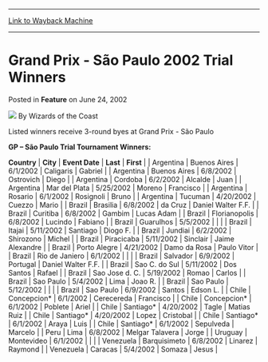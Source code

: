 
---
[Link to Wayback Machine](https://web.archive.org/web/20220812152517/https://magic.wizards.com/en/articles/archive/feature/grand-prix-s%C3%A3o-paulo-2002-trial-winners-2002-06-24)

[_metadata_:author]:- "Wizards of the Coast"
[_metadata_:description]:- "Listed winners receive 3-round byes at Grand Prix - São Paulo GP – São Paulo Trial Tournament Winners: CountryCityEvent DateLastFirst ArgentinaBuenos Aires6/1/2002CaligarisGabriel ArgentinaBuenos Aires6/8/2002OstrovichDiego ArgentinaCordoba6/2/2002AlcaldeJuan ArgentinaMar del Plata5/25/2002MorenoFrancisco ArgentinaRosario6/1/2002RosignoliBruno"
[_metadata_:generator]:- "Drupal 7 (http://drupal.org)"
[_metadata_:node]:- "735981"
[_metadata_:publish_date]:- "2002-06-24"
[_metadata_:source]:- "div-main-content"
[_metadata_:title]:- "Grand Prix - São Paulo 2002 Trial Winners"
[_metadata_:wayback_capture_timestamp]:- "2022-08-12 15:25:17"
[_metadata_:wayback_raw_url]:- "https://web.archive.org/web/20220812152517id_/https://magic.wizards.com/en/articles/archive/feature/grand-prix-s%C3%A3o-paulo-2002-trial-winners-2002-06-24"
[_metadata_:wayback_url]:- "https://magic.wizards.com/en/articles/archive/feature/grand-prix-s%C3%A3o-paulo-2002-trial-winners-2002-06-24"
---


Grand Prix - São Paulo 2002 Trial Winners
=========================================



 Posted in **Feature**
 on June 24, 2002 






![](https://media.magic.wizards.com/styles/auth_small/public/images/person/wizards_author.jpg)
By Wizards of the Coast











Listed winners receive 3-round byes at Grand Prix - São Paulo


**GP – São Paulo Trial Tournament Winners:**




 **Country** | **City** | **Event Date** | **Last** | **First** |
| Argentina | Buenos Aires | 6/1/2002 | Caligaris | Gabriel |
| Argentina | Buenos Aires | 6/8/2002 | Ostrovich | Diego |
| Argentina | Cordoba | 6/2/2002 | Alcalde | Juan |
| Argentina | Mar del Plata | 5/25/2002 | Moreno | Francisco |
| Argentina | Rosario | 6/1/2002 | Rosignoli | Bruno |
| Argentina | Tucuman | 4/20/2002 | Cuezzo | Mario |
| Brazil | Brasilia | 6/8/2002 | da Cruz | Daniel Walter F.F. |
| Brazil | Curitiba | 6/8/2002 | Gambim | Lucas Adam |
| Brazil | Florianopolis | 6/8/2002 | Lucindo | Fabiano |
| Brazil | Guarulhos | 5/5/2002 |  |  |
| Brazil | Itajai | 5/11/2002 | Santiago | Diogo F. |
| Brazil | Jundiai | 6/2/2002 | Shirozono | Michel |
| Brazil | Piracicaba | 5/11/2002 | Sinclair | Jaime Alexandre |
| Brazil | Porto Alegre | 4/21/2002 | Damo da Rosa | Paulo Vitor |
| Brazil | Rio de Janiero | 6/1/2002 |  |  |
| Brazil | Salvador | 6/9/2002 | Portugal | Daniel Walter F.F. |
| Brazil | Sao C. do Sul | 5/11/2002 | Dos Santos | Rafael |
| Brazil | Sao Jose d. C. | 5/19/2002 | Romao | Carlos |
| Brazil | Sao Paulo | 5/4/2002 | Lima | Joao R. |
| Brazil | Sao Paulo | 5/12/2002 |  |  |
| Brazil | Sao Paulo | 6/9/2002 | Santos | Edson L. |
| Chile | Concepcion\* | 6/1/2002 | Cerecereda | Francisco |
| Chile | Concepcion\* | 6/1/2002 | Poblete | Ariel |
| Chile | Santiago\* | 4/20/2002 | Tagle | Matias Ruiz |
| Chile | Santiago\* | 4/20/2002 | Lopez | Cristobal |
| Chile | Santiago\* | 6/1/2002 | Araya | Luis |
| Chile | Santiago\* | 6/1/2002 | Sepulveda | Marcelo |
| Peru | Lima | 6/8/2002 | Melgar Talavera | Jorge |
| Uruguay | Montevideo | 6/1/2002 |  |  |
| Venezuela | Barquisimeto | 6/8/2002 | Linarez | Raymond |
| Venezuela | Caracas | 5/4/2002 | Somaza | Jesus |







